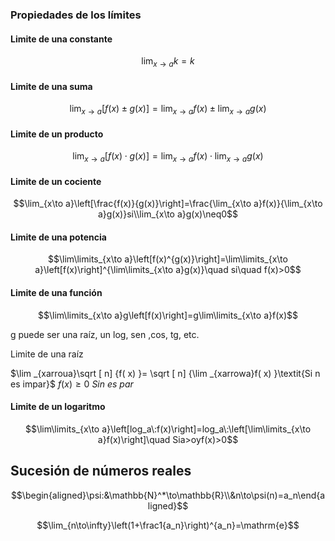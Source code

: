### Propiedades de los límites

#### Limite de una constante

$$\lim_{x\to a}k=k$$

#### Limite de una suma


$$\lim_{x\to a}[f(x)\pm g(x)]=\lim_{x\to a}f(x)\pm\lim_{x\to a}g(x)$$

#### Limite de un producto

$$\lim_{x\to a}[f(x)\cdot g(x)]=\lim_{x\to a}f(x)\cdot\lim_{x\to a}g(x)$$

#### Limite de un cociente

$$\lim_{x\to a}\left[\frac{f(x)}{g(x)}\right]=\frac{\lim_{x\to a}f(x)}{\lim_{x\to a}g(x)}si\\lim_{x\to a}g(x)\neq0$$


#### Limite de una potencia

$$\lim\limits_{x\to a}\left[f(x)^{g(x)}\right]=\lim\limits_{x\to a}\left[f(x)\right]^{\lim\limits_{x\to a}g(x)}\quad si\quad f(x)>0$$


#### Limite de una función

$$\lim\limits_{x\to a}g\left[f(x)\right]=g\lim\limits_{x\to a}f(x)$$

g puede ser una raíz, un log, sen ,cos, tg, etc.

Limite de una raíz

$\lim _{xarroua}\sqrt [ n] {f( x) }= \sqrt [ n] {\lim _{xarrowa}f( x) }\textit{Si n es impar}$ $f( x) \geq 0$ $Si\textit{n es par}$

#### Limite de un logaritmo

$$\lim\limits_{x\to a}\left[log_a\:f(x)\right]=log_a\:\left[\lim\limits_{x\to a}f(x)\right]\quad Sia>oyf(x)>0$$
## Sucesión de números reales

$$\begin{aligned}\psi:&\mathbb{N}^*\to\mathbb{R}\\&n\to\psi(n)=a_n\end{aligned}$$

$$\lim_{n\to\infty}\left(1+\frac1{a_n}\right)^{a_n}=\mathrm{e}$$
